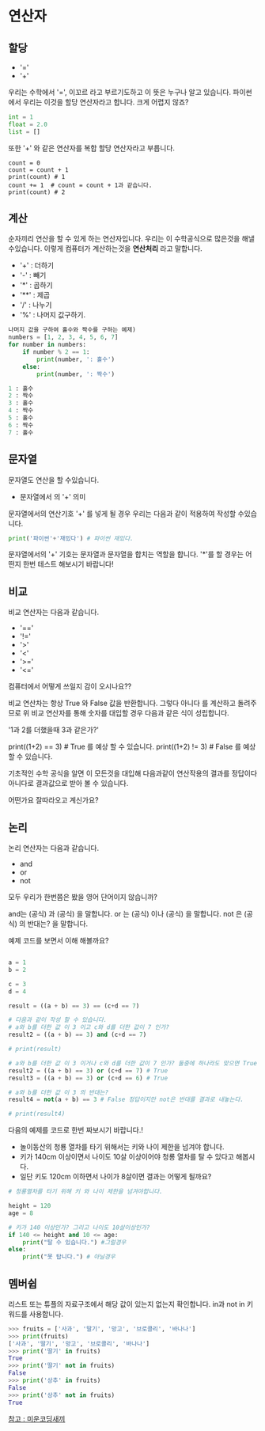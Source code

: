 # 연산자

## 할당
- '='
- '+'

우리는 수학에서 '=', 이꼬르 라고 부르기도하고 이 뜻은 누구나 알고 있습니다.
파이썬에서 우리는 이것을 할당 연산자라고 합니다. 크게 어렵지 않죠?

```python
int = 1
float = 2.0
list = []
```

또한 '+' 와 같은 연산자를 복합 할당 연산자라고 부릅니다.

```pyhton
count = 0
count = count + 1
print(count) # 1
count += 1  # count = count + 1과 같습니다.
print(count) # 2
```

## 계산
순자끼리 연산을 할 수 있게 하는 연산자입니다. 우리는 이 수학공식으로 많은것을 해낼 수있습니다. 
이렇게 컴퓨터가 계산하는것을 **연산처리** 라고 말합니다.

- '+' : 더하기
- '-' : 빼기
- '*' : 곱하기
- '**' : 제곱
- '/' : 나누기
- '%' : 나머지 값구하기.

```python
나머지 값을 구하여 홀수와 짝수를 구하는 예제)
numbers = [1, 2, 3, 4, 5, 6, 7]
for number in numbers:
    if number % 2 == 1:
        print(number, ': 홀수')
    else:
        print(number, ': 짝수')

1 : 홀수
2 : 짝수
3 : 홀수
4 : 짝수
5 : 홀수
6 : 짝수
7 : 홀수
```

## 문자열
문자열도 연산을 할 수있습니다.

- 문자열에서 의 '+' 의미

문자열에서의 연산기호 '+' 를 넣게 될 경우 우리는 다음과 같이 적용하여 작성할 수있습니다.

```python
print('파이썬'+'재밌다') # 파이썬 재밌다.
```
문자열에서의 '+' 기호는 문자열과 문자열을 합치는 역할을 합니다.
'*'를 할 경우는 어떤지 한번 테스트 해보시기 바랍니다!

## 비교
비교 연산자는 다음과 같습니다.

- '=='
- '!='
- '>'
- '<'
- '>='
- '<='

컴퓨터에서 어떻게 쓰일지 감이 오시나요??

비교 연산차는 항상 True 와 False 값을 반환합니다. 그렇다 아니다 를 계산하고 돌려주므로
위 비교 연산자를 통해 숫자를 대입할 경우 다음과 같은 식이 성립합니다.

'1과 2를 더했을때 3과 같은가?'

print((1+2) == 3) # True 를 예상 할 수 있습니다.
print((1+2) != 3) # False 를 예상 할 수 있습니다.

기초적인 수학 공식을 알면 이 모든것을 대입해 다음과같이 연산작용의 결과를 정답이다 아니다로 결과값으로 받아 볼 수 있습니다.

어떤가요 잘따라오고 계신가요?


## 논리
논리 연산자는 다음과 같습니다.
- and
- or
- not

모두 우리가 한번쯤은 봤을 영어 단어이지 않습니까?

and는 (공식) 과 (공식) 을 말합니다.
or 는 (공식) 이나 (공식) 을 말합니다.
not 은 (공식) 의 반대는? 을 말합니다. 

예제 코드를 보면서 이해 해볼까요?

```python

a = 1
b = 2

c = 3
d = 4

result = ((a + b) == 3) == (c+d == 7)

# 다음과 같이 작성 할 수 있습니다.
# a와 b를 더한 값 이 3 이고 c와 d를 더한 값이 7 인가?
result2 = ((a + b) == 3) and (c+d == 7)

# print(result)

# a와 b를 더한 값 이 3 이거나 c와 d를 더한 값이 7 인가? 둘중에 하나라도 맞으면 True 반환
result2 = ((a + b) == 3) or (c+d == 7) # True
result3 = ((a + b) == 3) or (c+d == 6) # True

# a와 b를 더한 값 이 3 의 반대는?
result4 = not(a + b) == 3 # False 정답이지만 not은 반대를 결과로 내놓는다.

# print(result4)

```

다음의 예제를 코드로 한번 짜보시기 바랍니다.!

- 놀이동산의 청룡 열차를 타기 위해서는 키와 나이 제한을 넘겨야 합니다.
- 키가 140cm 이상이면서 나이도 10살 이상이어야 청룡 열차를 탈 수 있다고 해봅시다.
- 일단 키도 120cm 이하면서 나이가 8살이면 결과는 어떻게 될까요?

```python
# 청룡열차를 타기 위해 키 와 나이 제한을 넘겨야합니다.

height = 120
age = 8

# 키가 140 이상인가? 그리고 나이도 10살이상인가?
if 140 <= height and 10 <= age:
    print("탈 수 있습니다.") #그럴경우
else:
    print("못 탑니다.") # 아닐경우

```

## 멤버쉽
리스트 또는 튜플의 자료구조에서 해당 값이 있는지 없는지 확인합니다.
in과 not in  키워드를 사용합니다.

```python
>>> fruits = ['사과', '딸기', '망고', '브로콜리', '바나나']
>>> print(fruits)
['사과', '딸기', '망고', '브로콜리', '바나나']
>>> print('딸기' in fruits)
True
>>> print('딸기' not in fruits)
False
>>> print('상추' in fruits)
False
>>> print('상추' not in fruits)
True
```

[참고 : 미운코딩새끼](https://wikidocs.net/11539)


